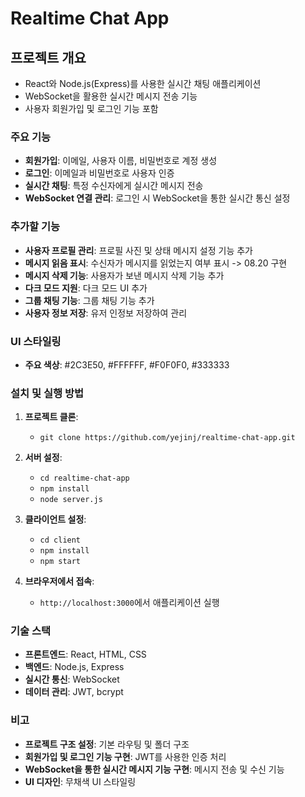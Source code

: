 # Realtime Chat App

## 프로젝트 개요
- React와 Node.js(Express)를 사용한 실시간 채팅 애플리케이션
- WebSocket을 활용한 실시간 메시지 전송 기능
- 사용자 회원가입 및 로그인 기능 포함

### 주요 기능
- **회원가입**: 이메일, 사용자 이름, 비밀번호로 계정 생성
- **로그인**: 이메일과 비밀번호로 사용자 인증
- **실시간 채팅**: 특정 수신자에게 실시간 메시지 전송
- **WebSocket 연결 관리**: 로그인 시 WebSocket을 통한 실시간 통신 설정

### 추가할 기능
- **사용자 프로필 관리**: 프로필 사진 및 상태 메시지 설정 기능 추가
- **메시지 읽음 표시**: 수신자가 메시지를 읽었는지 여부 표시 -> 08.20 구현
- **메시지 삭제 기능**: 사용자가 보낸 메시지 삭제 기능 추가
- **다크 모드 지원**: 다크 모드 UI 추가
- **그룹 채팅 기능**: 그룹 채팅 기능 추가
- **사용자 정보 저장**: 유저 인정보 저장하여 관리

### UI 스타일링
- **주요 색상**: #2C3E50, #FFFFFF, #F0F0F0, #333333
  
### 설치 및 실행 방법
1. **프로젝트 클론**:
   - `git clone https://github.com/yejinj/realtime-chat-app.git`
   
2. **서버 설정**:
   - `cd realtime-chat-app`
   - `npm install`
   - `node server.js`

3. **클라이언트 설정**:
   - `cd client`
   - `npm install`
   - `npm start`

4. **브라우저에서 접속**:
   - `http://localhost:3000`에서 애플리케이션 실행

### 기술 스택
- **프론트엔드**: React, HTML, CSS
- **백엔드**: Node.js, Express
- **실시간 통신**: WebSocket
- **데이터 관리**: JWT, bcrypt

### 비고
- **프로젝트 구조 설정**: 기본 라우팅 및 폴더 구조
- **회원가입 및 로그인 기능 구현**: JWT를 사용한 인증 처리
- **WebSocket을 통한 실시간 메시지 기능 구현**: 메시지 전송 및 수신 기능
- **UI 디자인**: 무채색 UI 스타일링
